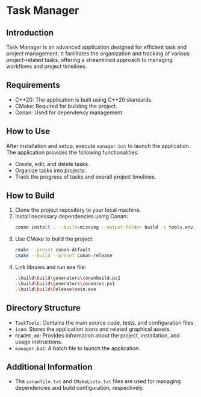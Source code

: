 # Task Manager

## Introduction
Task Manager is an advanced application designed for efficient task and project management. It facilitates the organization and tracking of various project-related tasks, offering a streamlined approach to managing workflows and project timelines.

## Requirements
- C++20: The application is built using C++20 standards.
- CMake: Required for building the project.
- Conan: Used for dependency management.

## How to Use
After installation and setup, execute `manager.bat` to launch the application. The application provides the following functionalities:
- Create, edit, and delete tasks.
- Organize tasks into projects.
- Track the progress of tasks and overall project timelines.

## How to Build
1. Clone the project repository to your local machine.
2. Install necessary dependencies using Conan:
   ```bash
   conan install . --build=missing --output-folder build -c tools.env.virtualenv:powershell=True
   ```
3. Use CMake to build the project:
   ```bash
   cmake --preset conan-default
   cmake --build --preset conan-release
   ```
4. Link libraies and run exe file:
   ```bash
   .\build\build\generators\conanbuild.ps1
   .\build\build\generators\conanrun.ps1
   .\build\build\Release\main.exe
   ```

## Directory Structure
- `TaskTools`: Contains the main source code, tests, and configuration files.
- `icon`: Stores the application icons and related graphical assets.
- `README.md`: Provides information about the project, installation, and usage instructions.
- `manager.bat`: A batch file to launch the application.

## Additional Information
- The `conanfile.txt` and `CMakeLists.txt` files are used for managing dependencies and build configuration, respectively.
